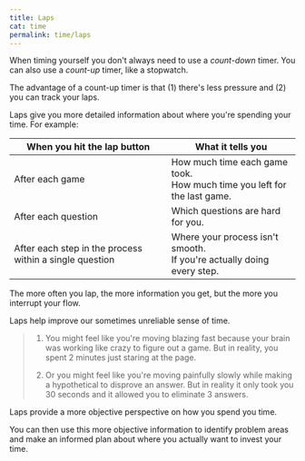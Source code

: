 ```yaml
---
title: Laps
cat: time
permalink: time/laps
---
```


When timing yourself you don't always need to use a *count-down* timer. You can also use a *count-up* timer, like a stopwatch.

The advantage of a count-up timer is that (1) there's less pressure and (2) you can track your laps.

Laps give you more detailed information about where you're spending your time. For example:

When you hit the lap button | What it tells you
-- | -- 
After each game | How much time each game took. <br> How much time you left for the last game.
After each question | Which questions are hard for you.
After each step in the process within a single question | Where your process isn't smooth. <br>If you're actually doing every step.

The more often you lap, the more information you get, but the more you interrupt your flow.

Laps help improve our sometimes unreliable sense of time.

> 1. You might feel like you're moving blazing fast because your brain was working like crazy to figure out a game. But in reality, you spent 2 minutes just staring at the page.
> 
> 2. Or you might feel like you're moving painfully slowly while making a hypothetical to disprove an answer. But in reality it only took you 30 seconds and it allowed you to eliminate 3 answers.

Laps provide a more objective perspective on how you spend you time.

You can then use this more objective information to identify problem areas and make an informed plan about where you actually want to invest your time.

